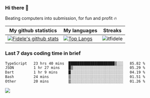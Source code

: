 ### Hi there 👋
<p>Beating computers into submission, for fun and profit 🔥</p>

|My github statistics|My languages|Streaks|
|-|-|-|
|[![Fidele's github stats](https://github-readme-stats.vercel.app/api?username=itfidele&count_private=true&show_icons=true&theme=dark&hide_title=true)](https://github.com/itfidele)|[![Top Langs](https://github-readme-stats.vercel.app/api/top-langs/?username=itfidele&show_icons=true&langs_count=8&theme=dark&layout=compact&hide_title=true)](https://github.com/itfidele)|![itfidele](https://github-readme-streak-stats.herokuapp.com/?user=itfidele&theme=dark)

### Last 7 days coding time in brief
<!--START_SECTION:waka-->

```txt
TypeScript   23 hrs 40 mins  █████████████████████▒░░░   85.82 %
JSON         1 hr 27 mins    █▒░░░░░░░░░░░░░░░░░░░░░░░   05.29 %
Dart         1 hr 9 mins     █░░░░░░░░░░░░░░░░░░░░░░░░   04.19 %
Bash         24 mins         ▒░░░░░░░░░░░░░░░░░░░░░░░░   01.51 %
Other        20 mins         ▒░░░░░░░░░░░░░░░░░░░░░░░░   01.26 %
```

<!--END_SECTION:waka-->

![](https://komarev.com/ghpvc/?username=itfidele)
